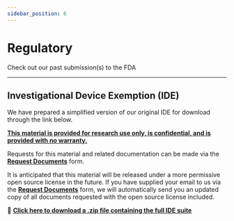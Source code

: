 ```yaml
---
sidebar_position: 6
---
```


# Regulatory

Check out our past submission(s) to the FDA

---

## Investigational Device Exemption (IDE)

We have prepared a simplified version of our original IDE for download through the link below.

<ins>**This material is provided for research use only, is confidential, and is provided with no warranty.**</ins>

Requests for this material and related documentation can be made via the **[Request Documents](https://cosmiic.atlassian.net/servicedesk/customer/portal/1/group/1/create/19)** form.

It is anticipated that this material will be released under a more permissive open source license in the future. If you have supplied your email to us via the **[Request Documents](https://cosmiic.atlassian.net/servicedesk/customer/portal/1/group/1/create/19)** form, we will automatically send you an updated copy of all documents requested with the open source license included.

:file_folder: **[Click here to download a .zip file containing the full IDE suite](../static/NNP_IDE_OS.zip)**